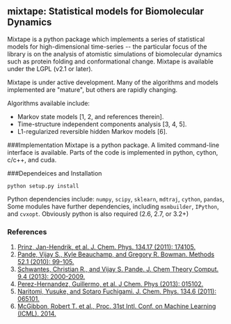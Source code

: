 ## mixtape: Statistical models for Biomolecular Dynamics

Mixtape is a python package which implements a series of statistical models for high-dimensional time-series -- the particular focus of the library is on the  analysis of atomistic simulations of biomolecular dynamics such as protein folding and conformational change. Mixtape is available under the LGPL (v2.1 or later).

Mixtape is under active development. Many of the algorithms and models implemented are "mature", but others are rapidly changing.

Algorithms available include:

- Markov state models [1, 2, and references therein].
- Time-structure independent components analysis [3, 4, 5].
- L1-regularized reversible hidden Markov models [6].


###Implementation
Mixtape is a python package. A limited command-line interface is available.
Parts of the code is implemented in python, cython, c/c++, and cuda.

###Dependeices and Installation

```
python setup.py install
```

Python dependencies include: `numpy`, `scipy`, `sklearn`, `mdtraj`, `cython`, `pandas`,  Some modules have further dependencies, including `msmbuilder`, `IPython`, and `cvxopt`. Obviously python is also required (2.6, 2.7, or 3.2+)

### References
1. [Prinz, Jan-Hendrik, et al. J. Chem. Phys. 134.17 (2011): 174105.](http://dx.doi.org/10.1063/1.3565032)
2. [Pande, Vijay S., Kyle Beauchamp, and Gregory R. Bowman. Methods 52.1 (2010): 99-105.](http://dx.doi.org/10.1016/j.ymeth.2010.06.002)
3. [Schwantes, Christian R., and Vijay S. Pande. J. Chem Theory Comput. 9.4 (2013): 2000-2009.](http://dx.doi.org/10.1021/ct300878a)
4. [Perez-Hernandez, Guillermo, et al. J Chem. Phys (2013): 015102.](http://dx.doi.org/10.1063/1.4811489)
5. [Naritomi, Yusuke, and Sotaro Fuchigami. J. Chem. Phys. 134.6 (2011): 065101.](http://dx.doi.org/10.1063/1.3554380)
6. [McGibbon, Robert T. et al., Proc. 31st Intl. Conf. on Machine Learning (ICML). 2014.](http://arxiv.org/abs/1405.1444)

